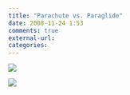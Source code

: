 ```yaml
---
title: "Parachute vs. Paraglide"
date: 2008-11-24 1:53
comments: true
external-url:
categories:
---
```

![][1]

![][2]

  [1]: http://visual.merriam-webster.com/images/sports-games/aerial-sports/parachuting/parachute.jpg
  [2]: http://visual.merriam-webster.com/images/sports-games/aerial-sports/hang-gliding/paraglider.jpg
